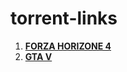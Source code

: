 # torrent-links
1. [**FORZA HORIZONE 4**](https://utweb.rainberrytv.com/gui/share.html#link=magnet%3A%3Fxt%3Durn%3Abtih%3A99f0a053dbe27e8b560b3b9c93f232aba5c9c8a3%26dn%3DForza%2520Horizon%25204%2520%255bFitGirl%2520Repack%255d)
2. [**GTA V**](https://utweb.rainberrytv.com/gui/share.html#link=magnet%3A%3Fxt%3Durn%3Abtih%3Ae07f5e60a64c96334d4d29339e37a4cdec8d8e0c%26dn%3DGrand%2520Theft%2520Auto%2520V%2520%255bFitGirl%2520Repack%255d)